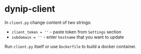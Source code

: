 # dynip-client

In `client.py` change content of two strings:
- `client_token = ''` - paste token from `Settings` section
- `subdomain = ''` - enter `hostname` that you want to update

Run `client.py` itself or use `Dockerfile` to build a docker container.
